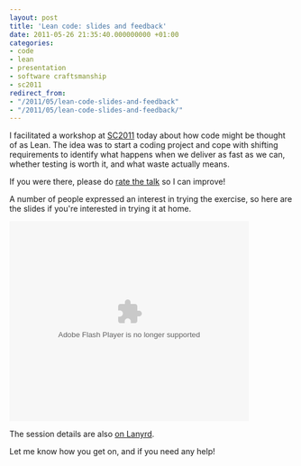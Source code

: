 ```yaml
---
layout: post
title: 'Lean code: slides and feedback'
date: 2011-05-26 21:35:40.000000000 +01:00
categories:
- code
- lean
- presentation
- software craftsmanship
- sc2011
redirect_from:
- "/2011/05/lean-code-slides-and-feedback"
- "/2011/05/lean-code-slides-and-feedback/"
---
```

I facilitated a workshop at [SC2011](http://lanyrd.com/2011/software-craftsmanship/) today about how code might be thought of as Lean. The idea was to start a coding project and cope with shifting requirements to identify what happens when we deliver as fast as we can, whether testing is worth it, and what waste actually means.

If you were there, please do [rate the talk](http://speakerrate.com/talks/7643-lean-code) so I can improve!

A number of people expressed an interest in trying the exercise, so here are the slides if you're interested in trying it at home.

<object id="__sse8116737" width="425" height="355"><param name="movie" value="http://static.slidesharecdn.com/swf/ssplayer2.swf?doc=lean-code-110526153405-phpapp02&amp;stripped_title=lean-code&amp;userName=chrismdp" /><param name="allowFullScreen" value="true"/><param name="allowScriptAccess" value="always"/><embed name="__sse8116737" src="http://static.slidesharecdn.com/swf/ssplayer2.swf?doc=lean-code-110526153405-phpapp02&amp;stripped_title=lean-code&amp;userName=chrismdp" type="application/x-shockwave-flash" allowscriptaccess="always" allowfullscreen="true" width="425" height="355"></embed></object>

The session details are also [on Lanyrd](http://lanyrd.com/2011/software-craftsmanship/sfkgw/).

Let me know how you get on, and if you need any help!

